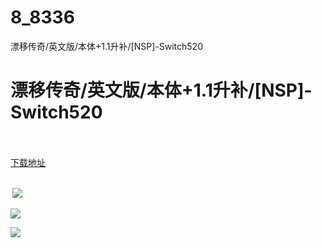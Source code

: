 # 8_8336
漂移传奇/英文版/本体+1.1升补/[NSP]-Switch520
# 漂移传奇/英文版/本体+1.1升补/[NSP]-Switch520
 <br/></br>
[下载地址](https://www.switch520.cc/article/8336 "下载地址")
<br/></br>

<p><strong>&nbsp;<img src="https://www.switch520.cc/muke_img/upload_art_editor_20201225-1_854d75d03d0679c12a5be133a9e5a962.jpg"> </strong></p>
<p><img src="https://www.switch520.cc/muke_img/upload_art_editor_20201225-1_7af162c0096a95517dc0dc09e511a189.jpg"></p>
<p><img src="https://www.switch520.cc/muke_img/upload_art_editor_20201225-1_5d0300d43361b1449a38b730270c8878.jpg"></p>
<p><strong>&nbsp;</strong></p>
